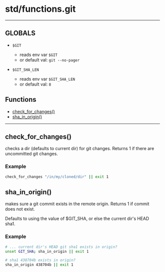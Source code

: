 # std/functions.git
---
## GLOBALS

* `$GIT`
    * reads env var `$GIT`
    * or default val: `git --no-pager`

* `$GIT_SHA_LEN`
    * reads env var `$GIT_SHA_LEN`
    * or default val: `8`


## Functions

* [check\_for\_changes()](#check_for_changes)
* [sha\_in\_origin()](#sha_in_origin)

---

## check\_for\_changes()

checks a dir (defaults to current dir) for git changes.
Returns 1 if there are uncommitted git changes.

### Example

```bash
check_for_changes "/in/my/cloned/dir" || exit 1
```

## sha\_in\_origin()

makes sure a git commit exists in the remote origin.
Returns 1 if commit does not exist.

Defaults to using the value of $GIT_SHA, or else the 
current dir's HEAD sha1.

### Example

```bash
# ... current dir's HEAD git sha1 exists in origin?
unset GIT_SHA; sha_in_origin || exit 1

# sha1 438704b exists in origin?
sha_in_origin 438704b || exit 1
```


